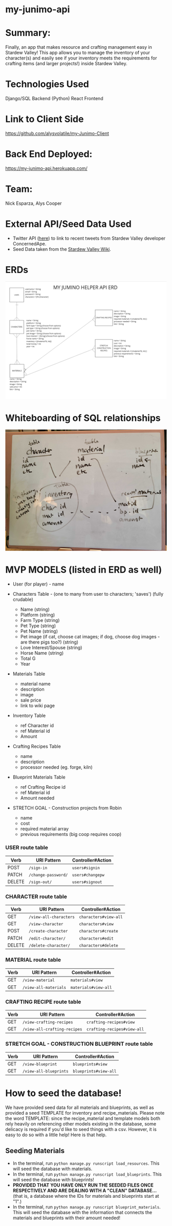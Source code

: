 # my-junimo-api

# Summary: 
Finally, an app that makes resource and crafting management easy in Stardew Valley! This app allows you to manage the inventory of your character(s) and easily see if your inventory meets the requirements for crafting items (and larger projects!) inside Stardew Valley.

# Technologies Used
Django/SQL Backend (Python)
React Frontend

# Link to Client Side
https://github.com/alysvolatile/my-Junimo-Client

# Back End Deployed: 
https://my-junimo-api.herokuapp.com/

# Team:
Nick Esparza, Alys Cooper

# External API/Seed Data Used
* Twitter API (<a href='https://developer.twitter.com/en/products/twitter-api'>here</a>) to link to recent tweets from Stardew Valley developer ConcernedApe.
* Seed Data taken from the <a href='https://stardewvalleywiki.com/'>Stardew Valley Wiki</a>.

# ERDs
<img src='./my-junimo-helper-erd.png' max-width='800px'/>

# Whiteboarding of SQL relationships
<img src='./Images/SQL_relationship_diagram.jpg' max-width='800px'/>

# MVP MODELS (listed in ERD as well)
* User (for player) - name
* Characters Table - (one to many from user to characters; 'saves') (fully crudable) 
    - Name (string)
    - Platform (string)
    - Farm Type (string)
    - Pet Type (string)
    - Pet Name (string)
    - Pet image (if cat, choose cat images; if dog, choose dog images - are there pigs too?) (string)
    - Love Interest/Spouse (string)
    - Horse Name (string)
    - Total G
    - Year 
* Materials Table
    - material name
    - description
    - image
    - sale price
    - link to wiki page
* Inventory Table
    - ref Character id
    - ref Material id
    - Amount 
* Crafting Recipes Table
    - name
    - description
    - processor needed (eg. forge, kiln)
* Blueprint Materials Table
    - ref Crafting Recipe id
    - ref Material id
    - Amount needed


* STRETCH GOAL - Construction projects from Robin 
    - name
    - cost
    - required material array
    - previous requirements (big coop requires coop)

### USER route table

| Verb   | URI Pattern            | Controller#Action |
|--------|------------------------|-------------------|
| POST   | `/sign-in`             | `users#signin`    |
| PATCH  | `/change-password/`    | `users#changepw`  |
| DELETE | `/sign-out/`           | `users#signout`   |

### CHARACTER route table

| Verb   | URI Pattern            | Controller#Action |
|--------|------------------------|-------------------|
| GET    | `/view-all-characters` | `characters#view-all`   |
| GET    | `/view-character`        | `characters#view`   |
| POST   | `/create-character`      | `characters#create`    |
| PATCH  | `/edit-character/`       | `characters#edit`  |
| DELETE | `/delete-character/`     | `characters#delete`   |

### MATERIAL route table

| Verb   | URI Pattern            | Controller#Action |
|--------|------------------------|-------------------|
| GET    | `/view-material`        | `materials#view`   |
| GET    | `/view-all-materials`        | `materials#view-all`   |

### CRAFTING RECIPE route table

| Verb   | URI Pattern            | Controller#Action |
|--------|------------------------|-------------------|
| GET    | `/view-crafting-recipes`        | `crafting-recipes#view`   |
| GET    | `/view-all-crafting-recipes`        | `crafting-recipes#view-all`   |

### STRETCH GOAL - CONSTRUCTION BLUEPRINT route table

| Verb   | URI Pattern            | Controller#Action |
|--------|------------------------|-------------------|
| GET    | `/view-blueprint`        | `blueprints#view`   |
| GET    | `/view-all-blueprints`        | `blueprints#view-all`   |

# How to seed the database!

We have provided seed data for all materials and blueprints, as well as provided a seed TEMPLATE for inventory and recipe_materials. Please note the word TEMPLATE: since the recipe_material and template models both rely heavily on referencing other models existing in the database, some delicacy is required if you'd like to seed things with a csv. However, it is easy to do so with a little help! Here is that help.

## Seeding Materials
* In the terminal, run ```python manage.py runscript load_resources```. This will seed the database with materials.
* In the terminal, run ```python manage.py runscript load_blueprints```. This will seed the database with blueprints!
* <strong>PROVIDED THAT YOU HAVE ONLY RUN THE SEEDED FILES ONCE RESPECTIVELY AND ARE DEALING WITH A "CLEAN" DATABASE...</strong> (that is, a database where the IDs for materials and blueprints start at "1".)
* In the terminal, run ```python manage.py runscript blueprint_materials```. This will seed the database with the information that connects the materials and blueprints with their amount needed!